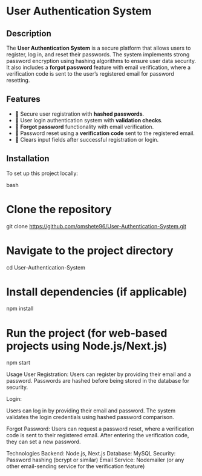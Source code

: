 # User Authentication System

## Description
The **User Authentication System** is a secure platform that allows users to register, log in, and reset their passwords. The system implements strong password encryption using hashing algorithms to ensure user data security. It also includes a **forgot password** feature with email verification, where a verification code is sent to the user’s registered email for password resetting.

## Features
- 🔐 Secure user registration with **hashed passwords**.
- 🔑 User login authentication system with **validation checks**.
- 📧 **Forgot password** functionality with email verification.
- 🔄 Password reset using a **verification code** sent to the registered email.
- 🧹 Clears input fields after successful registration or login.

## Installation

To set up this project locally:

bash
# Clone the repository
git clone https://github.com/omshete96/User-Authentication-System.git

# Navigate to the project directory
cd User-Authentication-System

# Install dependencies (if applicable)
npm install

# Run the project (for web-based projects using Node.js/Next.js)
npm start

Usage
User Registration:
Users can register by providing their email and a password.
Passwords are hashed before being stored in the database for security.

Login:

Users can log in by providing their email and password.
The system validates the login credentials using hashed password comparison.

Forgot Password:
Users can request a password reset, where a verification code is sent to their registered email.
After entering the verification code, they can set a new password.

Technologies
Backend: Node.js, Next.js
Database: MySQL
Security: Password hashing (bcrypt or similar)
Email Service: Nodemailer (or any other email-sending service for the verification feature)
